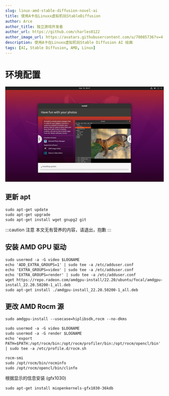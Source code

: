 ```yaml
---
slug: linux-amd-stable-diffusion-novel-ai
title: 使用A卡在Linuxx虚拟机玩StableDiffusion
author: Arce
author_title: 独立游戏开发者
author_url: https://github.com/charles0122
author_image_url: https://avatars.githubusercontent.com/u/70085736?v=4
description: 使用A卡在Linuxx虚拟机玩Stable Diffusion AI 绘画
tags: [AI, Stable Diffusion, AMD, Linux]
---
```


# 环境配置

![linux install](img/2023-03-19-A卡使用Linuxx虚拟机玩Stable/image-20230319004743806.png)

## 更新 apt

```shell
sudo apt-get update
sudo apt-get upgrade
sudo apt-get install wget gnupg2 git
```

<!-- truncate -->

:::caution 注意 本文无有营养的内容，请退出，抱歉 :::

## 安装 AMD GPU 驱动

```shell
sudo usermod -a -G video $LOGNAME
echo 'ADD_EXTRA_GROUPS=1' | sudo tee -a /etc/adduser.conf
echo 'EXTRA_GROUPS=video' | sudo tee -a /etc/adduser.conf
echo 'EXTRA_GROUPS=render' | sudo tee -a /etc/adduser.conf
wget https://repo.radeon.com/amdgpu-install/22.20/ubuntu/focal/amdgpu-install_22.20.50200-1_all.deb
sudo apt-get install ./amdgpu-install_22.20.50200-1_all.deb
```

## 更改 AMD Rocm 源

```shell
sudo amdgpu-install --usecase=hiplibsdk,rocm --no-dkms
```

```shell
sudo usermod -a -G video $LOGNAME
sudo usermod -a -G render $LOGNAME
echo 'export PATH=$PATH:/opt/rocm/bin:/opt/rocm/profiler/bin:/opt/rocm/opencl/bin' | sudo tee -a /etc/profile.d/rocm.sh
```

```shell
rocm-smi
sudo /opt/rocm/bin/rocminfo
sudo /opt/rocm/opencl/bin/clinfo
```

根据显示的信息安装 (gfx1030)

```shell
sudo apt-get install miopenkernels-gfx1030-36kdb
```

